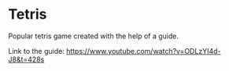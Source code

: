 # Tetris
Popular tetris game created with the help of a guide.

Link to the guide: https://www.youtube.com/watch?v=ODLzYI4d-J8&t=428s
